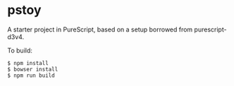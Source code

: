 # pstoy

A starter project in PureScript, based on a setup borrowed from purescript-d3v4.

To build:

```
$ npm install
$ bowser install
$ npm run build
```
